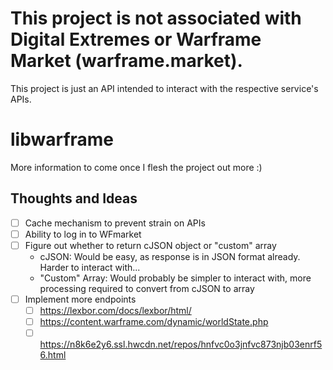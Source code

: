 # This project is not associated with Digital Extremes or Warframe Market (warframe.market).

This project is just an API intended to interact with the respective service's APIs.

# libwarframe

More information to come once I flesh the project out more :)


## Thoughts and Ideas

 - [ ] Cache mechanism to prevent strain on APIs
 - [ ] Ability to log in to WFmarket
 - [ ] Figure out whether to return cJSON object or "custom" array
    - cJSON: Would be easy, as response is in JSON format already. Harder to interact with...
    - "Custom" Array: Would probably be simpler to interact with, more processing required to convert from cJSON to array
 - [ ] Implement more endpoints
   - [ ] https://lexbor.com/docs/lexbor/html/
   - [ ] https://content.warframe.com/dynamic/worldState.php
   - [ ] https://n8k6e2y6.ssl.hwcdn.net/repos/hnfvc0o3jnfvc873njb03enrf56.html
